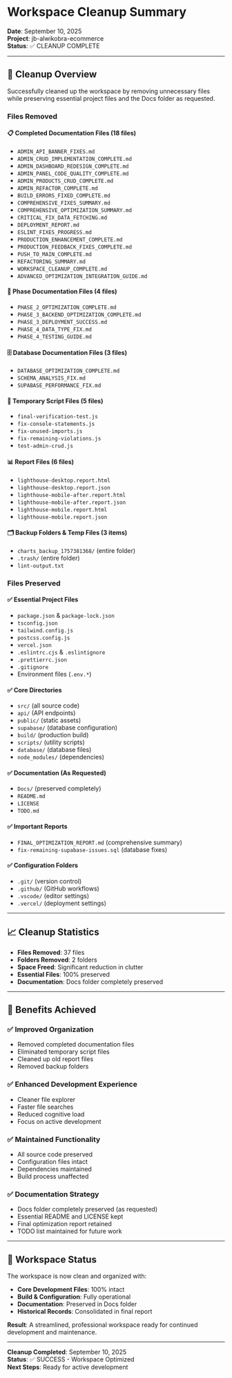# Workspace Cleanup Summary
**Date**: September 10, 2025  
**Project**: jb-alwikobra-ecommerce  
**Status**: ✅ CLEANUP COMPLETE

---

## 🧹 Cleanup Overview

Successfully cleaned up the workspace by removing unnecessary files while preserving essential project files and the Docs folder as requested.

### Files Removed

#### 📋 **Completed Documentation Files** (18 files)
- `ADMIN_API_BANNER_FIXES.md`
- `ADMIN_CRUD_IMPLEMENTATION_COMPLETE.md`
- `ADMIN_DASHBOARD_REDESIGN_COMPLETE.md`
- `ADMIN_PANEL_CODE_QUALITY_COMPLETE.md`
- `ADMIN_PRODUCTS_CRUD_COMPLETE.md`
- `ADMIN_REFACTOR_COMPLETE.md`
- `BUILD_ERRORS_FIXED_COMPLETE.md`
- `COMPREHENSIVE_FIXES_SUMMARY.md`
- `COMPREHENSIVE_OPTIMIZATION_SUMMARY.md`
- `CRITICAL_FIX_DATA_FETCHING.md`
- `DEPLOYMENT_REPORT.md`
- `ESLINT_FIXES_PROGRESS.md`
- `PRODUCTION_ENHANCEMENT_COMPLETE.md`
- `PRODUCTION_FEEDBACK_FIXES_COMPLETE.md`
- `PUSH_TO_MAIN_COMPLETE.md`
- `REFACTORING_SUMMARY.md`
- `WORKSPACE_CLEANUP_COMPLETE.md`
- `ADVANCED_OPTIMIZATION_INTEGRATION_GUIDE.md`

#### 🔧 **Phase Documentation Files** (4 files)
- `PHASE_2_OPTIMIZATION_COMPLETE.md`
- `PHASE_3_BACKEND_OPTIMIZATION_COMPLETE.md`
- `PHASE_3_DEPLOYMENT_SUCCESS.md`
- `PHASE_4_DATA_TYPE_FIX.md`
- `PHASE_4_TESTING_GUIDE.md`

#### 🗄️ **Database Documentation Files** (3 files)
- `DATABASE_OPTIMIZATION_COMPLETE.md`
- `SCHEMA_ANALYSIS_FIX.md`
- `SUPABASE_PERFORMANCE_FIX.md`

#### 🔨 **Temporary Script Files** (5 files)
- `final-verification-test.js`
- `fix-console-statements.js`
- `fix-unused-imports.js`
- `fix-remaining-violations.js`
- `test-admin-crud.js`

#### 📊 **Report Files** (6 files)
- `lighthouse-desktop.report.html`
- `lighthouse-desktop.report.json`
- `lighthouse-mobile-after.report.html`
- `lighthouse-mobile-after.report.json`
- `lighthouse-mobile.report.html`
- `lighthouse-mobile.report.json`

#### 🗂️ **Backup Folders & Temp Files** (3 items)
- `charts_backup_1757381368/` (entire folder)
- `.trash/` (entire folder)
- `lint-output.txt`

### Files Preserved

#### ✅ **Essential Project Files**
- `package.json` & `package-lock.json`
- `tsconfig.json`
- `tailwind.config.js`
- `postcss.config.js`
- `vercel.json`
- `.eslintrc.cjs` & `.eslintignore`
- `.prettierrc.json`
- `.gitignore`
- Environment files (`.env.*`)

#### ✅ **Core Directories**
- `src/` (all source code)
- `api/` (API endpoints)
- `public/` (static assets)
- `supabase/` (database configuration)
- `build/` (production build)
- `scripts/` (utility scripts)
- `database/` (database files)
- `node_modules/` (dependencies)

#### ✅ **Documentation** (As Requested)
- `Docs/` (preserved completely)
- `README.md`
- `LICENSE`
- `TODO.md`

#### ✅ **Important Reports**
- `FINAL_OPTIMIZATION_REPORT.md` (comprehensive summary)
- `fix-remaining-supabase-issues.sql` (database fixes)

#### ✅ **Configuration Folders**
- `.git/` (version control)
- `.github/` (GitHub workflows)
- `.vscode/` (editor settings)
- `.vercel/` (deployment settings)

---

## 📈 Cleanup Statistics

- **Files Removed**: 37 files
- **Folders Removed**: 2 folders
- **Space Freed**: Significant reduction in clutter
- **Essential Files**: 100% preserved
- **Documentation**: Docs folder completely preserved

---

## 🎯 Benefits Achieved

### ✅ **Improved Organization**
- Removed completed documentation files
- Eliminated temporary script files
- Cleaned up old report files
- Removed backup folders

### ✅ **Enhanced Development Experience**
- Cleaner file explorer
- Faster file searches
- Reduced cognitive load
- Focus on active development

### ✅ **Maintained Functionality**
- All source code preserved
- Configuration files intact
- Dependencies maintained
- Build process unaffected

### ✅ **Documentation Strategy**
- Docs folder completely preserved (as requested)
- Essential README and LICENSE kept
- Final optimization report retained
- TODO list maintained for future work

---

## 🔮 Workspace Status

The workspace is now clean and organized with:
- **Core Development Files**: 100% intact
- **Build & Configuration**: Fully operational
- **Documentation**: Preserved in Docs folder
- **Historical Records**: Consolidated in final report

**Result**: A streamlined, professional workspace ready for continued development and maintenance.

---

**Cleanup Completed**: September 10, 2025  
**Status**: ✅ SUCCESS - Workspace Optimized  
**Next Steps**: Ready for active development
